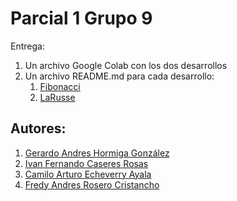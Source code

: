 # Parcial 1 Grupo 9

Entrega:
1. Un archivo Google Colab con los dos desarrollos
1. Un archivo README.md para cada desarrollo:
    1. [Fibonacci](README_Fibonacci.md)
    1. [LaRusse](README_LaRusse.md)

## Autores:

1. [Gerardo Andres Hormiga González](mailto:gahormigag@unal.edu.co)
2. [Ivan Fernando Caseres Rosas](mailto:icaseres@unal.edu.co)
3. [Camilo Arturo Echeverry Ayala](mailto:cecheverry@unal.edu.co)
4. [Fredy Andres Rosero Cristancho](mailto:faroseroc@unal.edu.co)